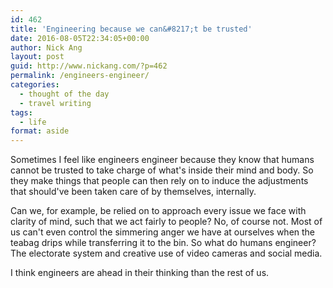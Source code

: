 ```yaml
---
id: 462
title: 'Engineering because we can&#8217;t be trusted'
date: 2016-08-05T22:34:05+00:00
author: Nick Ang
layout: post
guid: http://www.nickang.com/?p=462
permalink: /engineers-engineer/
categories:
  - thought of the day
  - travel writing
tags:
  - life
format: aside
---
```

Sometimes I feel like engineers engineer because they know that humans cannot be trusted to take charge of what's inside their mind and body. So they make things that people can then rely on to induce the adjustments that should've been taken care of by themselves, internally.

Can we, for example, be relied on to approach every issue we face with clarity of mind, such that we act fairly to people? No, of course not. Most of us can't even control the simmering anger we have at ourselves when the teabag drips while transferring it to the bin. So what do humans engineer? The electorate system and creative use of video cameras and social media.

I think engineers are ahead in their thinking than the rest of us.